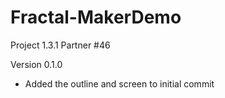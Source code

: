 # Fractal-MakerDemo
Project 1.3.1 Partner #46

Version 0.1.0
- Added the outline and screen to initial commit
